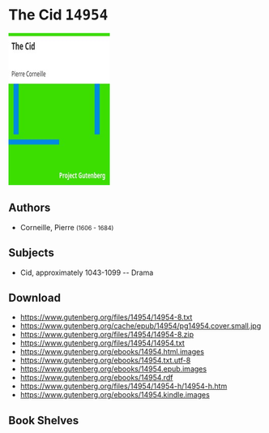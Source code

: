 # The Cid <kbd>14954</kbd>

![](./cover.medium.jpg "")

## Authors


 - Corneille, Pierre <small>(1606 - 1684)</small>

## Subjects


 - Cid, approximately 1043-1099 -- Drama

## Download


 - https://www.gutenberg.org/files/14954/14954-8.txt
 - https://www.gutenberg.org/cache/epub/14954/pg14954.cover.small.jpg
 - https://www.gutenberg.org/files/14954/14954-8.zip
 - https://www.gutenberg.org/files/14954/14954.txt
 - https://www.gutenberg.org/ebooks/14954.html.images
 - https://www.gutenberg.org/ebooks/14954.txt.utf-8
 - https://www.gutenberg.org/ebooks/14954.epub.images
 - https://www.gutenberg.org/ebooks/14954.rdf
 - https://www.gutenberg.org/files/14954/14954-h/14954-h.htm
 - https://www.gutenberg.org/ebooks/14954.kindle.images

## Book Shelves


